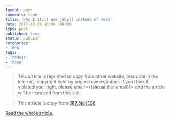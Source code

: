 ```yaml
---
layout: post
comments: true
title: 'why I still use jekyll instead of hexo'
date: 2017-12-06 10:00 +08:00
type: post
published: true
status: publish
categories:
- 'Web'
tags:
- 'nodejs'
- 'hexo'
---
```

> This article is reprinted or copy from other website, resource in the internet, copyright held by original owner/author. If you think it violated your right, please email <{{site.author.email}}> and the article will be removed from this site.

> This article is copy from [深入浅出ES6](http://www.infoq.com/cn/minibooks/ES6-in-Depth?utm_source=minibooks_about_ES6-In-Depth&utm_medium=link&utm_campaign=ES6-In-Depth)

<a href="{% link refs/2017-12-06-ES6-in-Depth.html %}" target="_blank">Read the whole article.</a>